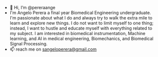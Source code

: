 - 👋 Hi, I’m @pereraange
- I'm Angelo Perera a final year Biomedical Engineering undergraduate. I'm passionate about what I do and always try to walk the extra mile to learn and explore new things. I do not want to limit myself to one thing; instead, I want to hustle and educate myself with everything related to my subject. I am interested in biomedical instrumentation, Machine learning, and AI in medical engineering, Biomechanics, and Biomedical Signal Processing.
- 📫 reach me on sangeloperera@gmail.com

<!---
pereraange/pereraange is a ✨ special ✨ repository because its `README.md` (this file) appears on your GitHub profile.
You can click the Preview link to take a look at your changes.
--->

